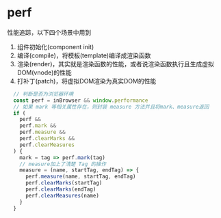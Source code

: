 # perf

性能追踪，以下四个场景中用到
1. 组件初始化(component init)
2. 编译(compile)，将模板(template)编译成渲染函数
3. 渲染(render)，其实就是渲染函数的性能，或者说渲染函数执行且生成虚拟DOM(vnode)的性能
4. 打补丁(patch)，将虚拟DOM渲染为真实DOM的性能

```javascript
  // 判断是否为浏览器环境
  const perf = inBrowser && window.performance
  // 如果 mark 等相关属性存在，则封装 measure 方法并且将mark、measure返回
  if (
    perf &&
    perf.mark &&
    perf.measure &&
    perf.clearMarks &&
    perf.clearMeasures
  ) {
    mark = tag => perf.mark(tag)
    // measure加上了清楚 Tag 的操作
    measure = (name, startTag, endTag) => {
      perf.measure(name, startTag, endTag)
      perf.clearMarks(startTag)
      perf.clearMarks(endTag)
      perf.clearMeasures(name)
    }
  }
```